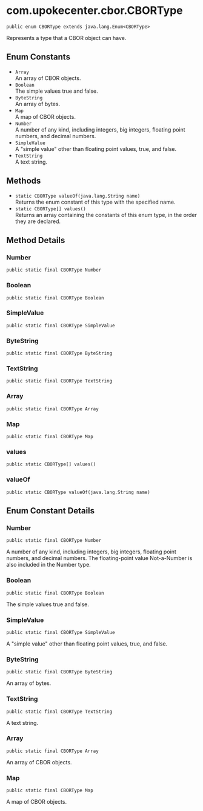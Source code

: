 # com.upokecenter.cbor.CBORType

    public enum CBORType extends java.lang.Enum<CBORType>

Represents a type that a CBOR object can have.

## Enum Constants

* `Array`<br>
 An array of CBOR objects.
* `Boolean`<br>
 The simple values true and false.
* `ByteString`<br>
 An array of bytes.
* `Map`<br>
 A map of CBOR objects.
* `Number`<br>
 A number of any kind, including integers, big integers, floating point
 numbers, and decimal numbers.
* `SimpleValue`<br>
 A "simple value" other than floating point values, true, and false.
* `TextString`<br>
 A text string.

## Methods

* `static CBORType valueOf​(java.lang.String name)`<br>
 Returns the enum constant of this type with the specified name.
* `static CBORType[] values()`<br>
 Returns an array containing the constants of this enum type, in
the order they are declared.

## Method Details

### Number
    public static final CBORType Number
### Boolean
    public static final CBORType Boolean
### SimpleValue
    public static final CBORType SimpleValue
### ByteString
    public static final CBORType ByteString
### TextString
    public static final CBORType TextString
### Array
    public static final CBORType Array
### Map
    public static final CBORType Map
### values
    public static CBORType[] values()
### valueOf
    public static CBORType valueOf​(java.lang.String name)
## Enum Constant Details

### Number
    public static final CBORType Number
A number of any kind, including integers, big integers, floating point
 numbers, and decimal numbers. The floating-point value Not-a-Number
 is also included in the Number type.
### Boolean
    public static final CBORType Boolean
The simple values true and false.
### SimpleValue
    public static final CBORType SimpleValue
A "simple value" other than floating point values, true, and false.
### ByteString
    public static final CBORType ByteString
An array of bytes.
### TextString
    public static final CBORType TextString
A text string.
### Array
    public static final CBORType Array
An array of CBOR objects.
### Map
    public static final CBORType Map
A map of CBOR objects.
